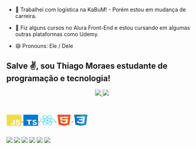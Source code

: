 ##
- 🔭 Trabalhei com logística na KaBuM! - Porém estou em mudança de carreira.
- 🌱 Fiz alguns cursos no Alura Front-End e estou cursando em algumas outras plataformas como Udemy.

- 😄 Pronouns: Ele / Dele

## Salve ✌, sou Thiago Moraes estudante de programação e tecnologia!

<div align="center">
  <a href="https://github.com/thiagoojr">
  <img height="180em" src="https://github-readme-stats.vercel.app/api?username=thiagoojr&show_icons=true&theme=radical"/>
  <img height="180em" src="https://github-readme-stats.vercel.app/api/top-langs/?username=thiagoojr&show_icons=true&theme=radical">
</div>
  
  ##
  
<div style="display: inline_block"><br>
  <img align="center" alt="Rafa-Js" height="30" width="40" src="https://raw.githubusercontent.com/devicons/devicon/master/icons/javascript/javascript-plain.svg">
  <img align="center" alt="Rafa-Ts" height="30" width="40" src="https://raw.githubusercontent.com/devicons/devicon/master/icons/typescript/typescript-plain.svg">
  <img align="center" alt="Rafa-React" height="30" width="40" src="https://raw.githubusercontent.com/devicons/devicon/master/icons/react/react-original.svg">
  <img align="center" alt="Rafa-HTML" height="30" width="40" src="https://raw.githubusercontent.com/devicons/devicon/master/icons/html5/html5-original.svg">
  <img align="center" alt="Rafa-CSS" height="30" width="40" src="https://raw.githubusercontent.com/devicons/devicon/master/icons/css3/css3-original.svg">

</div>
 
  ##
  
<div> 
  <a href="https://www.instagram.com/tjm.xd" target="_blank"><img src="https://img.shields.io/badge/-Instagram-%23E4405F?style=for-the-badge&logo=instagram&logoColor=white" target="_blank"></a>
 	<a href="https://www.twitch.tv/thii_xd" target="_blank"><img src="https://img.shields.io/badge/Twitch-9146FF?style=for-the-badge&logo=twitch&logoColor=white" target="_blank"></a>
 <a href="https://discord.gg/Thi_xD#6493" target="_blank"><img src="https://img.shields.io/badge/Discord-7289DA?style=for-the-badge&logo=discord&logoColor=white" target="_blank"></a> 
  <a href = "mailto:thiago_jr_moraes@live.com"><img src="https://img.shields.io/badge/-Gmail-%23333?style=for-the-badge&logo=gmail&logoColor=white" target="_blank"></a>
  <a href="https://www.linkedin.com/in/thiagoojrmoraes" target="_blank"><img src="https://img.shields.io/badge/-LinkedIn-%230077B5?style=for-the-badge&logo=linkedin&logoColor=white" target="_blank"></a> 
  <a href="https://wa.me/+5519992415269" target="_blank"><img src="https://img.shields.io/badge/WhatsApp-25D366?style=for-the-badge&logo=whatsapp&logoColor=whitetarget= "_blank"></a> 
